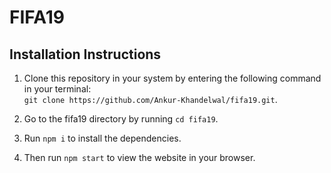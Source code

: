 # FIFA19
## Installation Instructions

1. Clone this repository in your system by entering the following command in your terminal:\
 `git clone https://github.com/Ankur-Khandelwal/fifa19.git`.
 
2. Go to the fifa19 directory by running `cd fifa19`.

3. Run `npm i` to install the dependencies.

4. Then run `npm start` to view the website in your browser.
